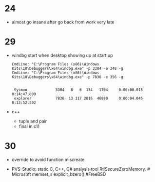 # 24
- almost go insane after go back from work very late

# 29
- windbg start when desktop showing up at start up
   ```
   CmdLine: "C:\Program Files (x86)\Windows Kits\10\Debuggers\x64\windbg.exe" -p 3304 -e 348 -g
   CmdLine: "C:\Program Files (x86)\Windows Kits\10\Debuggers\x64\windbg.exe" -p 7836 -e 356 -g


    Sysmon             3304   8   6  134   1704     0:00:00.015     0:14:47.809
    explorer           7836  13 117 2016  46980     0:00:04.046     0:13:52.502
   ```

- c++
    - tuple and pair
    - final in c11

# 30
- override to avoid function miscreate

- PVS-Studio: static C, C++, C# analysis tool
     RtlSecureZeroMemory. # Microsoft
     memset_s
     explicit_bzero() #FreeBSD